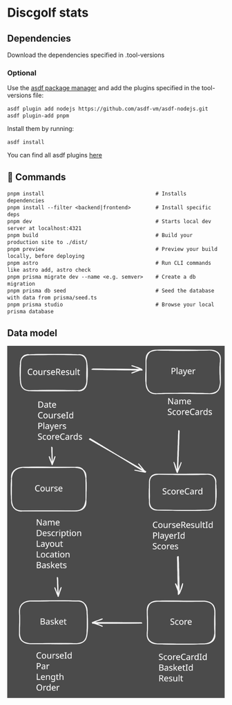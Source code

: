 # Discgolf stats

## Dependencies

Download the dependencies specified in .tool-versions

### Optional
Use the [asdf package manager](https://github.com/asdf-vm/asdf) and add the plugins specified in the tool-versions file:

```shell
asdf plugin add nodejs https://github.com/asdf-vm/asdf-nodejs.git
asdf plugin-add pnpm
```

Install them by running:

```shell
asdf install
```

You can find all asdf plugins [here](https://github.com/asdf-vm/asdf-plugins)

## 🧞 Commands

```shell
pnpm install                                    # Installs dependencies
pnpm install --filter <backend|frontend>        # Install specific deps
pnpm dev                                        # Starts local dev server at localhost:4321
pnpm build                                      # Build your production site to ./dist/
pnpm preview                                    # Preview your build locally, before deploying
pnpm astro                                      # Run CLI commands like astro add, astro check
pnpm prisma migrate dev --name <e.g. semver>    # Create a db migration
pnpm prisma db seed                             # Seed the database with data from prisma/seed.ts
pnpm prisma studio                              # Browse your local prisma database
```

## Data model

![schema](./Datamodel-discgolf-stats.excalidraw.svg)
